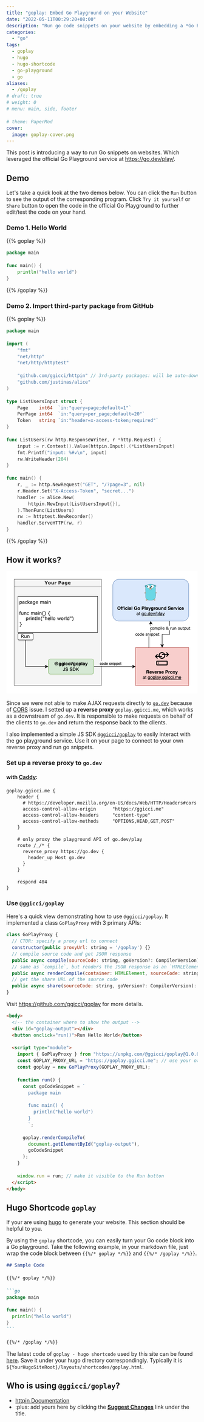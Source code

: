 ```yaml
---
title: "goplay: Embed Go Playground on your Website"
date: "2022-05-11T00:29:20+08:00"
description: "Run go code snippets on your website by embedding a *Go Playground*."
categories:
  - "go"
tags:
  - goplay
  - hugo
  - hugo-shortcode
  - go-playground
  - go
aliases:
  - /goplay
# draft: true
# weight: 0
# menu: main, side, footer

# theme: PaperMod
cover:
  image: goplay-cover.png
---
```


This post is introducing a way to run Go snippets on websites. Which leveraged the official Go Playground service at https://go.dev/play/.

## Demo

Let's take a quick look at the two demos below. You can click the `Run` button to see the output of the corresponding program. Click `Try it yourself` or `Share` button to open the code in the official Go Playground to further edit/test the code on your hand.

### Demo 1. Hello World

{{% goplay %}}

```go
package main

func main() {
	println("hello world")
}
```

{{% /goplay %}}

### Demo 2. Import third-party package from GitHub

{{% goplay %}}

```go
package main

import (
	"fmt"
	"net/http"
	"net/http/httptest"

	"github.com/ggicci/httpin" // 3rd-party packages: will be auto-downloaded
	"github.com/justinas/alice"
)

type ListUsersInput struct {
	Page    int64  `in:"query=page;default=1"`
	PerPage int64  `in:"query=per_page;default=20"`
	Token   string `in:"header=x-access-token;required"`
}

func ListUsers(rw http.ResponseWriter, r *http.Request) {
	input := r.Context().Value(httpin.Input).(*ListUsersInput)
	fmt.Printf("input: %#v\n", input)
	rw.WriteHeader(204)
}

func main() {
	r, _ := http.NewRequest("GET", "/?page=3", nil)
	r.Header.Set("X-Access-Token", "secret...")
	handler := alice.New(
		httpin.NewInput(ListUsersInput{}),
	).ThenFunc(ListUsers)
	rw := httptest.NewRecorder()
	handler.ServeHTTP(rw, r)
}
```

{{% /goplay %}}

## How it works?

![Goplay Arch](./goplay-arch.png)

Since we were not able to make AJAX requests directly to [`go.dev`](https://go.dev/play) because of [CORS](https://developer.mozilla.org/en-US/docs/Web/HTTP/CORS) issue.
I setted up a **reverse proxy** `goplay.ggicci.me`, which works as a downstream of `go.dev`. It is responsible to make requests on behalf of the clients to `go.dev` and return the response back to the clients.

I also implemented a simple JS SDK [`@ggicci/goplay`](https://github.com/ggicci/goplay) to easily interact with the go playground service. Use it on your page to connect to your own reverse proxy and run go snippets.

### Set up a reverse proxy to `go.dev`

#### with [**Caddy**](https://caddyserver.com/):

```Caddyfile
goplay.ggicci.me {
    header {
      # https://developer.mozilla.org/en-US/docs/Web/HTTP/Headers#cors
      access-control-allow-origin      "https://ggicci.me"
      access-control-allow-headers     "content-type"
      access-control-allow-methods     "OPTIONS,HEAD,GET,POST"
    }

    # only proxy the playground API of go.dev/play
    route /_/* {
      reverse_proxy https://go.dev {
        header_up Host go.dev
      }
    }

    respond 404
}
```

### Use `@ggicci/goplay`

Here's a quick view demonstrating how to use `@ggicci/goplay`. It implemented a class `GoPlayProxy` with 3 primary APIs:

```js
class GoPlayProxy {
  // CTOR: specify a proxy url to connect
  constructor(public proxyUrl: string = '/goplay') {}
  // compile source code and get JSON response
  public async compile(sourceCode: string, goVersion?: CompilerVersion): Promise<CompilerResponse>
  // same as `compile`, but renders the JSON response as an `HTMLElement`
  public async renderCompile(container: HTMLElement, sourceCode: string, goVersion?: CompilerVersion): Promise<void>
  // get the share URL of the source code
  public async share(sourceCode: string, goVersion?: CompilerVersion): Promise<string>
}
```

Visit https://github.com/ggicci/goplay for more details.

```html
<body>
  <!-- the container where to show the output -->
  <div id="goplay-output"></div>
  <button onclick="run()">Run Hello World</button>

  <script type="module">
    import { GoPlayProxy } from "https://unpkg.com/@ggicci/goplay@1.0.0/dist/index.js";
    const GOPLAY_PROXY_URL = "https://goplay.ggicci.me"; // use your own proxy URL
    const goplay = new GoPlayProxy(GOPLAY_PROXY_URL);

    function run() {
      const goCodeSnippet = `
        package main
        
        func main() {
          println("hello world")
        }
        `;

      goplay.renderCompileTo(
        document.getElementById("goplay-output"),
        goCodeSnippet
      );
    }

    window.run = run; // make it visible to the Run button
  </script>
</body>
```

## Hugo Shortcode `goplay`

If your are using [hugo](https://gohugo.io/) to generate your website. This section should be helpful to you.

By using the `goplay` shortcode, you can easily turn your Go code block into a Go playground. Take the following example, in your markdown file, just wrap the code block between `{{%/* goplay */%}}` and `{{%/* /goplay */%}}`.

````markdown
## Sample Code

{{%/* goplay */%}}

```go
package main

func main() {
  println("hello world")
}
```

{{%/* /goplay */%}}
````

The latest code of `goplay - hugo shortcode` used by this site can be found [here](https://github.com/ggicci/ggicci.me/blob/master/layouts/shortcodes/goplay.html). Save it under your hugo directory correspondingly. Typically it is `${YourHugoSiteRoot}/layouts/shortcodes/goplay.html`.

## Who is using `@ggicci/goplay`?

- [httpin Documentation](https://ggicci.github.io/httpin/)
- :plus: add yours here by clicking the [**Suggest Changes**](#top) link under the title.

[^hugo-shortcode]: [Hugo Shortcodes](https://gohugo.io/content-management/shortcodes/).
